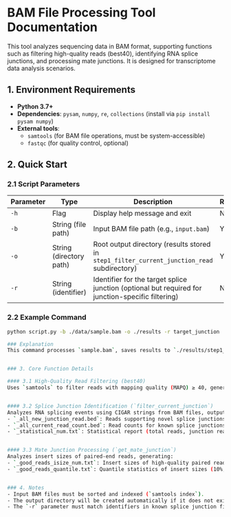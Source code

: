# BAM File Processing Tool Documentation

This tool analyzes sequencing data in BAM format, supporting functions such as filtering high-quality reads (best40), identifying RNA splice junctions, and processing mate junctions. It is designed for transcriptome data analysis scenarios.


## 1. Environment Requirements
- **Python 3.7+**
- **Dependencies**: `pysam`, `numpy`, `re`, `collections` (install via `pip install pysam numpy`)
- **External tools**: 
  - `samtools` (for BAM file operations, must be system-accessible)
  - `fastqc` (for quality control, optional)


## 2. Quick Start

### 2.1 Script Parameters
| Parameter | Type | Description | Required |
|-----------|------|-------------|----------|
| `-h`      | Flag | Display help message and exit | No |
| `-b`      | String (file path) | Input BAM file path (e.g., `input.bam`) | Yes |
| `-o`      | String (directory path) | Root output directory (results stored in `step1_filter_current_junction_read` subdirectory) | Yes |
| `-r`      | String (identifier) | Identifier for the target splice junction (optional but required for junction-specific filtering) | No |


### 2.2 Example Command
```bash
python script.py -b ./data/sample.bam -o ./results -r target_junction

### Explanation  
This command processes `sample.bam`, saves results to `./results/step1_filter_current_junction_read`, and filters reads related to `target_junction`.  


### 3. Core Function Details  

#### 3.1 High-Quality Read Filtering (best40)  
Uses `samtools` to filter reads with mapping quality (MAPQ) ≥ 40, generating `best40.bam`. If the file exists and its size is ≥ 10GB, it skips regeneration; otherwise, it creates the file and runs quality control (FastQC).  


#### 3.2 Splice Junction Identification (`filter_current_junction`)  
Analyzes RNA splicing events using CIGAR strings from BAM files, outputting:  
- `_all_new_junction_read.bed`: Reads supporting novel splice junctions.  
- `_all_current_read_count.bed`: Read counts for known splice junctions.  
- `_statistical_num.txt`: Statistical report (total reads, junction reads, etc.).  


#### 3.3 Mate Junction Processing (`get_mate_junction`)  
Analyzes insert sizes of paired-end reads, generating:  
- `_good_reads_isize_num.txt`: Insert sizes of high-quality paired reads.  
- `_good_reads_quantile.txt`: Quantile statistics of insert sizes (10%, 50%, 90%).  


### 4. Notes  
- Input BAM files must be sorted and indexed (`samtools index`).  
- The output directory will be created automatically if it does not exist. Use absolute paths to avoid parsing issues.  
- The `-r` parameter must match identifiers in known splice junction files (e.g., BED format); otherwise, junctions will be marked as novel.
